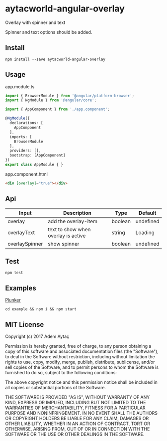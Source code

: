 # aytacworld-angular-overlay

Overlay with spinner and text

Spinner and text options should be added.

## Install

`npm install --save aytacworld-angular-overlay`

## Usage

app.module.ts

```typescript
import { BrowserModule } from '@angular/platform-browser';
import { NgModule } from '@angular/core';

import { AppComponent } from './app.component';

@NgModule({
  declarations: [
    AppComponent
  ],
  imports: [
    BrowserModule
  ],
  providers: [],
  bootstrap: [AppComponent]
})
export class AppModule { }
```

app.component.html
```html
<div [overlay]="true"></div>
```

## Api

|Input       |  Description   |  Type  |  Default  |
|------------|----------------|--------|-----------|
|overlay    |  add the overlay-item | boolean | undefined |
|overlayText    |  text to show when overlay is active | string | Loading |
|overlaySpinner   |  show spinner | boolean | undefined |

## Test

`npm test`

## Examples

[Plunker](http://plnkr.co/edit/RlV3gpTzGYii8qhUV6qi)

`cd example && npm i && npm start`

## MIT License

Copyright (c) 2017 Adem Aytaç

Permission is hereby granted, free of charge, to any person obtaining a copy
of this software and associated documentation files (the "Software"), to deal
in the Software without restriction, including without limitation the rights
to use, copy, modify, merge, publish, distribute, sublicense, and/or sell
copies of the Software, and to permit persons to whom the Software is
furnished to do so, subject to the following conditions:

The above copyright notice and this permission notice shall be included in all
copies or substantial portions of the Software.

THE SOFTWARE IS PROVIDED "AS IS", WITHOUT WARRANTY OF ANY KIND, EXPRESS OR
IMPLIED, INCLUDING BUT NOT LIMITED TO THE WARRANTIES OF MERCHANTABILITY,
FITNESS FOR A PARTICULAR PURPOSE AND NONINFRINGEMENT. IN NO EVENT SHALL THE
AUTHORS OR COPYRIGHT HOLDERS BE LIABLE FOR ANY CLAIM, DAMAGES OR OTHER
LIABILITY, WHETHER IN AN ACTION OF CONTRACT, TORT OR OTHERWISE, ARISING FROM,
OUT OF OR IN CONNECTION WITH THE SOFTWARE OR THE USE OR OTHER DEALINGS IN THE
SOFTWARE.

